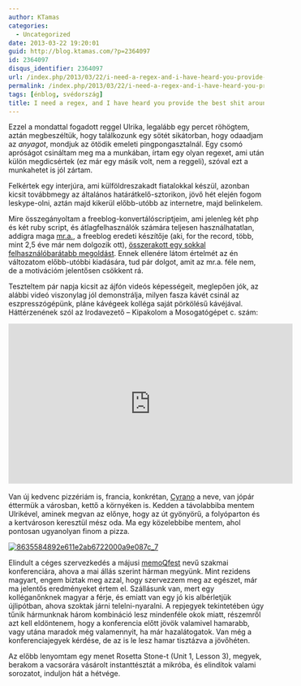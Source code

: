 ```yaml
---
author: KTamas
categories:
  - Uncategorized
date: 2013-03-22 19:20:01
guid: http://blog.ktamas.com/?p=2364097
id: 2364097
disqus_identifier: 2364097
url: /index.php/2013/03/22/i-need-a-regex-and-i-have-heard-you-provide-the-best-shit-around-here-pentek/
permalink: /index.php/2013/03/22/i-need-a-regex-and-i-have-heard-you-provide-the-best-shit-around-here-pentek/
tags: [énblog, svédország]
title: I need a regex, and I have heard you provide the best shit around here (péntek)
---
```


Ezzel a mondattal fogadott reggel Ulrika, legalább egy percet röhögtem, aztán megbeszéltük, hogy találkozunk egy sötét sikátorban, hogy odaadjam az _anyagot_, mondjuk az ötödik emeleti pingpongasztalnál. Egy csomó apróságot csináltam meg ma a munkában, írtam egy olyan regexet, ami után külön megdicsértek (ez már egy másik volt, nem a reggeli), szóval ezt a munkahetet is jól zártam.

Felkértek egy interjúra, ami külföldreszakadt fiatalokkal készül, azonban kicsit továbbmegy az általános határátkelő-sztorikon, jövő hét elején fogom leskype-olni, aztán majd kikerül előbb-utóbb az internetre, majd belinkelem.

Mire összegányoltam a freeblog-konvertálóscriptjeim, ami jelenleg két php és két ruby script, és átlagfelhasználók számára teljesen használhatatlan, addigra maga [mr.a.](http://mr-a.hu/b/), a freeblog eredeti készítője (aki, for the record, több, mint 2,5 éve már nem dolgozik ott), [összerakott egy sokkal felhasználóbarátabb megoldást](http://mr-a.hu/b/2013/03/20/facebook-wordpress-konvertize/). Ennek ellenére látom értelmét az én változatom előbb-utóbbi kiadására, tud pár dolgot, amit az mr.a. féle nem, de a motivációm jelentősen csökkent rá.

Teszteltem pár napja kicsit az ájfón videós képességeit, meglepően jók, az alábbi videó viszonylag jól demonstrálja, milyen fasza kávét csinál az eszpresszógépünk, pláne kávégeek kolléga saját pörkölésű kávéjával. Háttérzenének szól az Irodavezető &#8211; Kipakolom a Mosogatógépet c. szám:

<iframe width="560" height="315" src="https://www.youtube.com/embed/4a3WP7qX2MQ" frameborder="0" allow="accelerometer; autoplay; encrypted-media; gyroscope; picture-in-picture" allowfullscreen></iframe>

Van új kedvenc pizzériám is, francia, konkrétan, [Cyrano](http://www.cyrano.se/) a neve, van jópár éttermük a városban, kettő a környéken is. Kedden a távolabbiba mentem Ulrikével, aminek megvan az előnye, hogy az út gyönyörű, a folyóparton és a kertvároson keresztül mész oda. Ma egy közelebbibe mentem, ahol pontosan ugyanolyan finom a pizza. 

[<img src="/wp-content/uploads/2013/03/8635584892e611e2ab6722000a9e087c_7.jpg" alt="8635584892e611e2ab6722000a9e087c_7" width="612" height="612" class="aligncenter size-full wp-image-2364100" srcset="/wp-content/uploads/2013/03/8635584892e611e2ab6722000a9e087c_7.jpg 612w, /wp-content/uploads/2013/03/8635584892e611e2ab6722000a9e087c_7-150x150.jpg 150w, /wp-content/uploads/2013/03/8635584892e611e2ab6722000a9e087c_7-300x300.jpg 300w" sizes="(max-width: 612px) 100vw, 612px" />](/wp-content/uploads/2013/03/8635584892e611e2ab6722000a9e087c_7.jpg)

Elindult a céges szervezkedés a májusi [memoQfest](http://memofest.org/) nevű szakmai konferenciára, ahova a mai állás szerint hárman megyünk. Mint rezidens magyart, engem bíztak meg azzal, hogy szervezzem meg az egészet, már ma jelentős eredményeket értem el. Szállásunk van, mert egy kolléganőnknek magyar a férje, és emiatt van egy jó kis albérletjük újlipótban, ahova szoktak járni telelni-nyaralni. A repjegyek tekintetében úgy tűnik hármunknak három kombináció lesz mindenféle okok miatt, részemről azt kell eldöntenem, hogy a konferencia előtt jövök valamivel hamarabb, vagy utána maradok még valamennyit, ha már hazalátogatok. Van még a konferenciajegyek kérdése, de az is le lesz hamar tisztázva a jövőhéten.

Az előbb lenyomtam egy menet Rosetta Stone-t (Unit 1, Lesson 3), megyek, berakom a vacsorára vásárolt instanttésztát a mikróba, és elindítok valami sorozatot, induljon hát a hétvége.
